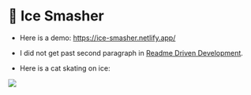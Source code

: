 # 🧊 Ice Smasher


- Here is a demo: https://ice-smasher.netlify.app/

- I did not get past second paragraph in [Readme Driven Development](https://tom.preston-werner.com/2010/08/23/readme-driven-development.html).

- Here is a cat skating on ice:

![](https://i.imgur.com/1Mh8yhv.gif)